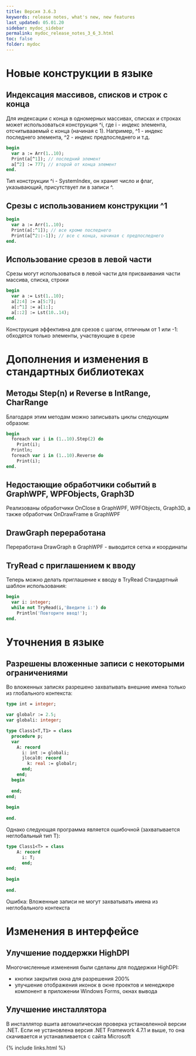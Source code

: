 ```yaml
---
title: Версия 3.6.3
keywords: release notes, what's new, new features
last_updated: 05.01.20
sidebar: mydoc_sidebar
permalink: mydoc_release_notes_3_6_3.html
toс: false
folder: mydoc
---
```


# Новые конструкции в языке

## Индексация массивов, списков и строк с конца

Для индексации с конца в одномерных массивах, списках и строках может использоваться конструкция ^i, где i - индекс элемента, отсчитывааемый с конца (начиная с 1). Например, ^1 - индекс последнего элемента, ^2 - индекс предпоследнего и т.д.

```pascal
begin
  var a := Arr(1..10);
  Print(a[^1]); // последний элемент
  a[^2] := 777; // второй от конца элемент
end.
```

Тип конструкции ^i - SystemIndex, он хранит число и флаг, указывающий, присутствует ли в записи ^.

## Срезы с использованием конструкции ^1
```pascal
begin
  var a := Arr(1..10);
  Print(a[:^1]); // все кроме последнего
  Print(a[^2::-1]); // все с конца, начиная с предпоследнего
end.
```

## Использование срезов в левой части 

Срезы могут использоваться в левой части для присваивания части массива, списка, строки

```pascal
begin
  var a := Lst(1..10);
  a[2:4] := a[5:7];
  a[:^1] := a[1:];
  a[::2] := Lst(10..14); 
end.
```
Конструкция эффективна для срезов с шагом, отличным от 1 или -1: обходятся только элементы, участвующие в срезе 

# Дополнения и изменения в стандартных библиотеках

## Методы Step(n) и Reverse в IntRange, CharRange

Благодаря этим методам можно записывать циклы следующим образом:

```pascal
begin
  foreach var i in (1..10).Step(2) do
    Print(i);
  Println;
  foreach var i in (1..10).Reverse do
    Print(i);
end.
```

## Недостающие обработчики событий в GraphWPF, WPFObjects, Graph3D

Реализованы обработчики OnClose в GraphWPF, WPFObjects, Graph3D, а также обработчик OnDrawFrame в GraphWPF

## DrawGraph переработана

Переработана DrawGraph в GraphWPF - выводится сетка и координаты

## TryRead с приглашением к вводу 

Теперь можно делать приглашение к вводу в TryRead Стандартный шаблон использования: 

```pascal
begin
  var i: integer;
  while not TryRead(i,'Введите i:') do
    Println('Повторите ввод!');
end.
```

# Уточнения в языке

## Разрешены вложенные записи с некоторыми ограничениями 

Во вложенных записях разрешено захватывать внешние имена только из глобального контекста:
```pascal
type int = integer;

var globalr := 2.5;
var globali: integer;

type Class1<T,T1> = class
  procedure p;
  var
    A: record
      i: int := globali;
      jlocal0: record
        k: real := globalr;
      end;
    end;
  begin
    
  end;  
end;  
  
begin
  
end.
```
Однако следующая программа является ошибочной (захватывается неглобальный тип T):
```pascal
type Class1<T> = class
    A: record
      i: T;
      end;
end;  
  
begin
  
end.
```
Ошибка: Вложенные записи не могут захватывать имена из неглобального контекста

# Изменения в интерфейсе

## Улучшение поддержки HighDPI

Многочисленные изменения были сделаны для поддержки HighDPI:
* кнопки закрытия окна для разрешения 200% 
* улучшение отображения иконок в окне проектов и менеджере компонент в приложении Windows Forms, окнах вывода

## Улучшение инсталлятора

В инсталлятор вшита автоматическая проверка установленной версии .NET. Если не установлена версия .NET Framework 4.7.1 и выше, то она скачивается и устанавливается с сайта Microsoft


{% include links.html %}
